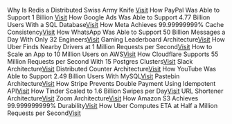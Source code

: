 Why Is Redis a Distributed Swiss Army Knife [Visit](https://newsletter.systemdesign.one/p/redis-use-cases)
How PayPal Was Able to Support 1 Billion [Visit](https://newsletter.systemdesign.one/p/actor-model)
How Google Ads Was Able to Support 4.77 Billion Users With a SQL Database[Visit](https://newsletter.systemdesign.one/p/cloud-spanner-database)
How Meta Achieves 99.99999999% Cache Consistency[Visit](https://newsletter.systemdesign.one/p/cache-consistency)
How WhatsApp Was Able to Support 50 Billion Messages a Day With Only 32 Engineers[Visit](https://newsletter.systemdesign.one/p/whatsapp-engineering)
Gaming Leaderboard Architecture[Visit](https://systemdesign.one/leaderboard-system-design/)
How Uber Finds Nearby Drivers at 1 Million Requests per Second[Visit](https://newsletter.systemdesign.one/p/how-does-uber-find-nearby-drivers)
How to Scale an App to 10 Million Users on AWS[Visit](https://newsletter.systemdesign.one/p/aws-scale)
How Cloudflare Supports 55 Million Requests per Second With 15 Postgres Clusters[Visit](https://newsletter.systemdesign.one/p/postgresql-scalability)
Slack Architecture[Visit](https://systemdesign.one/slack-architecture/)
Distributed Counter Architecture[Visit](https://systemdesign.one/distributed-counter-system-design/)
How YouTube Was Able to Support 2.49 Billion Users With MySQL[Visit](https://newsletter.systemdesign.one/p/vitess-mysql)
Pastebin Architecture[Visit](https://systemdesign.one/system-design-pastebin/)
How Stripe Prevents Double Payment Using Idempotent API[Visit](https://newsletter.systemdesign.one/p/idempotent-api)
How Tinder Scaled to 1.6 Billion Swipes per Day[Visit](https://newsletter.systemdesign.one/p/tinder-architecture)
URL Shortener Architecture[Visit](https://systemdesign.one/url-shortening-system-design/)
Zoom Architecture[Visit](https://newsletter.systemdesign.one/p/zoom-architecture)
How Amazon S3 Achieves 99.999999999% Durability[Visit](https://newsletter.systemdesign.one/p/amazon-s3-durability)
How Uber Computes ETA at Half a Million Requests per Second[Visit](https://newsletter.systemdesign.one/p/uber-eta)
